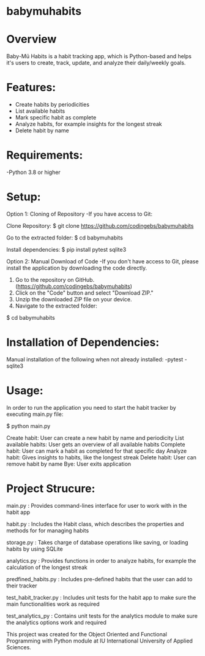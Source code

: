# babymuhabits


# Overview

Baby-Mü Habits is a habit tracking app, which is Python-based and helps it's users to create, track, update, and analyze their daily/weekly goals. 

# Features:

- Create habits by periodicities
- List available habits
- Mark specific habit as complete
- Analyze habits, for example insights for the longest streak
- Delete habit by name

# Requirements:

-Python 3.8 or higher

# Setup:

Option 1: Cloning of Repository
-If you have access to Git:

Clone Repository:
$ git clone https://github.com/codingebs/babymuhabits

Go to the extracted folder:
$ cd babymuhabits

Install dependencies:
$ pip install pytest sqlite3


Option 2: Manual Download of Code
-If you don't have access to Git, please install the application by downloading the code directly. 
1. Go to the repository on GitHub.(https://github.com/codingebs/babymuhabits)
2. Click on the "Code" button and select "Download ZIP."
3. Unzip the downloaded ZIP file on your device.
4. Navigate to the extracted folder:

$ cd babymuhabits

# Installation of Dependencies:

Manual installation of the following when not already installed:
-pytest
-sqlite3

# Usage: 

In order to run the application you need to start the habit tracker by executing main.py file:

$ python main.py

Create habit: User can create a new habit by name and periodicity
List available habits: User gets an overview of all available habits
Complete habit: User can mark a habit as completed for that specific day
Analyze habit: Gives insights to habits, like the longest streak
Delete habit: User can remove habit by name
Bye: User exits application

# Project Strucure:

main.py : Provides command-lines interface for user to work with in the habit app

habit.py : Includes the Habit class, which describes the properties and methods for for managing habits

storage.py : Takes charge of database operations like saving, or loading habits by using SQLite

analytics.py : Provides functions in order to analyze habits, for example the calculation of the longest streak

predfined_habits.py : Includes pre-defined habits that the user can add to their tracker

test_habit_tracker.py : Includes unit tests for the habit app to make sure the main functionalities work as required

test_analytics_py : Contains unit tests for the analytics module to make sure the analytics options work and required

This project was created for the Object Oriented and Functional Programming with Python module at IU International University of Applied Sciences. 

